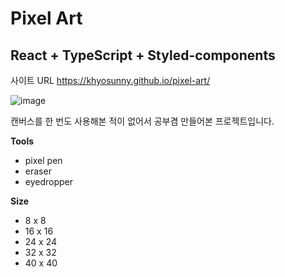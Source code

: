 # Pixel Art

## React + TypeScript + Styled-components

사이트 URL https://khyosunny.github.io/pixel-art/

![image](https://user-images.githubusercontent.com/71235165/139524651-47d923e0-5758-46e7-ae3b-0415db1dc5ae.png)

캔버스를 한 번도 사용해본 적이 없어서 공부겸 만들어본 프로젝트입니다.

**Tools**

- pixel pen
- eraser
- eyedropper

**Size**

- 8 x 8
- 16 x 16
- 24 x 24
- 32 x 32
- 40 x 40
